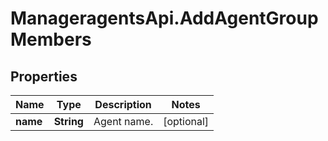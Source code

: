 # ManageragentsApi.AddAgentGroupMembers

## Properties
Name | Type | Description | Notes
------------ | ------------- | ------------- | -------------
**name** | **String** | Agent name. | [optional] 


